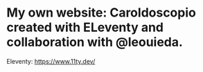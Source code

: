 # My own website: Caroldoscopio created with ELeventy and collaboration with @leouieda.

Eleventy: https://www.11ty.dev/

